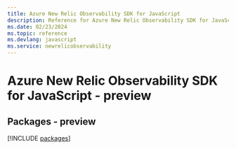 ```yaml
---
title: Azure New Relic Observability SDK for JavaScript
description: Reference for Azure New Relic Observability SDK for JavaScript
ms.date: 02/23/2024
ms.topic: reference
ms.devlang: javascript
ms.service: newrelicobservability
---
```

# Azure New Relic Observability SDK for JavaScript - preview
## Packages - preview
[!INCLUDE [packages](new-relic-observability-index.md)]